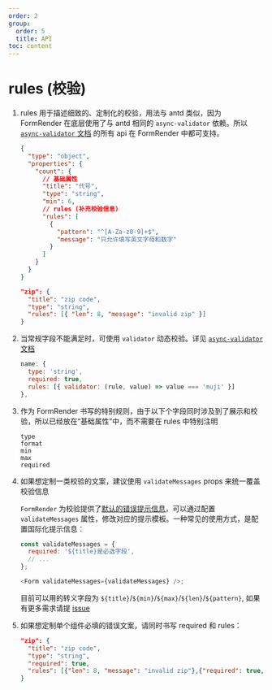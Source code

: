 ```yaml
---
order: 2
group:
  order: 5
  title: API
toc: content
---
```


# rules (校验)

1. rules 用于描述细致的、定制化的校验，用法与 antd 类似，因为 FormRender 在底层使用了与 antd 相同的 `async-validator` 依赖。所以 [`async-validator` 文档](https://github.com/yiminghe/async-validator#type) 的所有 api 在 FormRender 中都可支持。

   ```json
   {
     "type": "object",
     "properties": {
       "count": {
         // 基础属性
         "title": "代号",
         "type": "string",
         "min": 6,
         // rules (补充校验信息)
         "rules": [
           {
             "pattern": "^[A-Za-z0-9]+$",
             "message": "只允许填写英文字母和数字"
           }
         ]
       }
     }
   }
   ```

   ```json
   "zip": {
     "title": "zip code",
     "type": "string",
     "rules": [{ "len": 8, "message": "invalid zip" }]
   }
   ```

2. 当常规字段不能满足时，可使用 `validator` 动态校验。详见 [`async-validator` 文档](https://github.com/yiminghe/async-validator#validate)

   ```js
   name: {
     type: 'string',
     required: true,
     rules: [{ validator: (rule, value) => value === 'muji' }]
   },
   ```

3. 作为 FormRender 书写的特别规则，由于以下个字段同时涉及到了展示和校验，所以已经放在“基础属性”中，而不需要在 rules 中特别注明

   ```text
   type
   format
   min
   max
   required
   ```

4. 如果想定制一类校验的文案，建议使用 `validateMessages` props 来统一覆盖校验信息

   `FormRender` 为校验提供了[默认的错误提示信息](https://github.com/alibaba/x-render/blob/master/packages/form-render/src/validateMessageCN.js)，可以通过配置 `validateMessages` 属性，修改对应的提示模板。一种常见的使用方式，是配置国际化提示信息：

   ```js
   const validateMessages = {
     required: '${title}是必选字段',
     // ...
   };

   <Form validateMessages={validateMessages} />;
   ```

   目前可以用的转义字段为 `${title}`/`${min}`/`${max}`/`${len}`/`${pattern}`, 如果有更多需求请提 [issue](https://github.com/alibaba/x-render/issues/new/choose)

5. 如果想定制单个组件必填的错误文案，请同时书写 required 和 rules：

   ```json
   "zip": {
     "title": "zip code",
     "type": "string",
     "required": true,
     "rules": [{"len": 8, "message": "invalid zip"},{"required": true, "message": "zip is required"}]
   }
   ```
